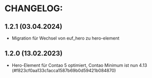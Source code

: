 # CHANGELOG:

## 1.2.1 (03.04.2024)
- Migration für Wechsel von euf_hero zu hero-element

## 1.2.0 (13.02.2023)
- Hero-Element für Contao 5 optimiert, Contao Minimum ist nun 4.13 (#f823cf0aa133c1acca1587b69b0d59421b084870)
